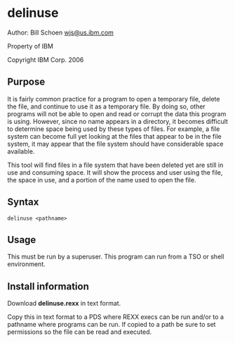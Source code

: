 # delinuse

Author: Bill Schoen  <wjs@us.ibm.com>
 
Property of IBM

Copyright IBM Corp. 2006
     
## Purpose

It is fairly common practice for a program to open a temporary file, delete the file, and continue to use it as a temporary file.  By doing so, other programs will not be able to open and read or corrupt the data this program is using.  However, since no name appears in a directory, it becomes difficult to determine space being used by these types of files.  For example, a file system can become full yet looking at the files that appear to be in the file system, it may appear that the file system should have considerable space available.
 
This tool will find files in a file system that have been deleted yet are still in use and consuming space.  It will show the process and user using the file, the space in use, and a portion of the name used to open the file.

## Syntax
 
    delinuse <pathname>
 
## Usage

This must be run by a superuser.  This program can run from a TSO or shell environment.
 
## Install information
 
Download **delinuse.rexx** in text format.
 
Copy this in text format to a PDS where REXX execs can be run and/or to a pathname where programs can be run.  If copied to a path be sure to set permissions so the file can be read and executed.
